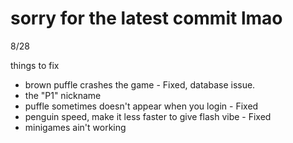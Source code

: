# sorry for the latest commit lmao

8/28

things to fix
- brown puffle crashes the game - Fixed, database issue.
- the "P1" nickname 
- puffle sometimes doesn't appear when you login - Fixed
- penguin speed, make it less faster to give flash vibe - Fixed
- minigames ain't working
